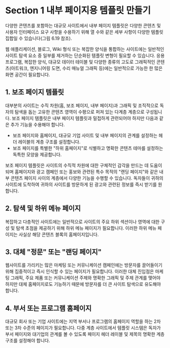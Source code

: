 # Section 1 내부 페이지용 템플릿 만들기

다양한 콘텐츠를 포함하는 대규모 사이트에서 내부 페이지 템플릿은 다양한 콘텐츠 및 사용자 인터페이스 요구 사항을 수용하기 위해 열 수와 같은 세부 사항이 다양한 템플릿 집합일 수 있습니다(그림 6.19 참조).

웹 애플리케이션, 블로그, Wiki 형식 또는 복잡한 양식을 통합하는 사이트에는 일반적인 사이트 탐색 요소 중 일부를 제거하는 단순화된 템플릿 변형이 필요할 수 있습니다. 응용 프로그램, 복잡한 양식, 대규모 데이터 테이블 및 다양한 종류의 고도로 그래픽적인 콘텐츠(아트워크, 엔지니어링 도면, 수리 매뉴얼 그래픽 등)에는 일반적으로 가능한 한 많은 화면 공간이 필요합니다.

## 1. 보조 페이지 템플릿

대부분의 사이트는 수직 차원(홈, 보조 페이지, 내부 페이지)과 그래픽 및 조직적으로 독자의 탐색을 돕는 고유한 콘텐츠 영역이 수평으로 퍼져 있는 다계층 계층으로 구성됩니다. 보조 페이지 템플릿은 내부 페이지 템플릿과 밀접하게 관련되어야 하지만 다음과 같은 추가 기능을 수용해야 합니다.

- 보조 페이지와 홈페이지, 대규모 기업 사이트 및 내부 페이지의 관계를 설정하는 헤더 레이블의 계층 구조를 설정합니다.
- 보조 페이지를 특별한 "하위 홈페이지"로 식별하고 명확한 콘텐츠 테마를 설정하는 독특한 모양을 제공합니다.

보조 페이지 템플릿은 사이트의 수직적 차원에 대한 구체적인 감각을 만드는 데 도움이 되며 홈페이지와 광고 캠페인 또는 홍보와 관련된 특수 목적의 "랜딩 페이지"와 같은 내부 콘텐츠 페이지 사이의 계층에서 다양한 기능을 수행할 수 있습니다. 독자들이 귀하의 사이트에 도착하여 귀하의 사이트를 방문하게 된 광고와 관련된 정보를 즉시 받기를 원합니다.

## 2. 탐색 및 하위 메뉴 페이지

복잡하고 다층적인 사이트에는 일반적으로 사이트의 주요 하위 섹션이나 영역에 대한 구성 및 탐색 초점을 제공하기 위해 하위 메뉴 페이지가 필요합니다. 이러한 하위 메뉴 페이지는 사실상 해당 콘텐츠 블록의 홈페이지입니다.

## 3. 대체 "정문" 또는 "랜딩 페이지"

웹사이트를 가리키는 많은 마케팅 또는 커뮤니케이션 캠페인에는 방문자를 끌어들이기 위해 집중적이고 즉시 인식할 수 있는 페이지가 필요합니다. 이러한 대체 진입점은 마케팅 그래픽, 주요 제품 또는 커뮤니케이션 주제와 명확한 그래픽 및 주제 관계를 맺어야 하지만 대체 홈페이지로도 기능하기 때문에 방문자를 더 큰 사이트 탐색으로 유도해야 합니다.

## 4. 부서 또는 프로그램 홈페이지

대규모 회사 또는 기업 사이트에는 지역 부서나 프로그램의 홈페이지 역할을 하는 2차 또는 3차 수준의 페이지가 필요합니다. 다중 계층 사이트에서 템플릿 시스템은 독자가 부서 페이지와 대기업의 관계를 볼 수 있도록 페이지 헤더 레이블 및 제목의 명확한 계층 구조를 설정해야 합니다.
